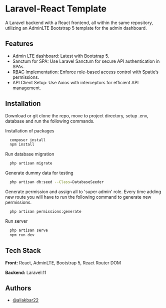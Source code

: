
# Laravel-React Template

A Laravel backend with a React frontend, all within the same repository, utilizing an AdminLTE Bootstrap 5 template for the admin dashboard.



## Features

- Admin LTE dashboard: Latest with Bootstrap 5.
- Sanctum for SPA: Use Laravel Sanctum for secure API authentication in SPAs.
- RBAC Implementation: Enforce role-based access control with Spatie’s permissions.
- API Client Setup: Use Axios with interceptors for efficient API management.


## Installation

Download or git clone the repo, move to project directory, setup .env, database and run 
the following commands.

Installation of packages
```bash
  composer install
  npm install
```
Run database migration
```bash
  php artisan migrate
```
Generate dummy data for testing
```bash
  php artisan db:seed --Class=DatabaseSeeder
```
Generate permission and assign all to 'super admin' role. Every time adding new route you will have to run the following command to generate new permissions.
```bash
  php artisan permissions:generate
```
Run server
```bash
  php artisan serve
  npm run dev
```
    
## Tech Stack

**Front:** React, AdminLTE, Bootstrap 5, React Router DOM

**Backend:** Laravel:11


## Authors

- [@aliakbar22](https://www.github.com/aliakbar22)

